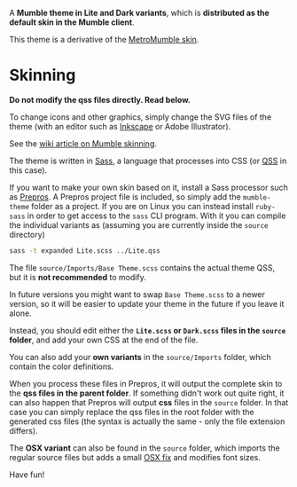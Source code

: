 A **Mumble theme in Lite and Dark variants**, which is **distributed as the default skin in the Mumble client**.

This theme is a derivative of the [MetroMumble skin](https://github.com/xPoke/MetroMumble).

# Skinning

**Do not modify the qss files directly. Read below.**

To change icons and other graphics, simply change the SVG files of the theme (with an editor such as [Inkscape](https://inkscape.org/en/) or Adobe Illustrator).

See the [wiki article on Mumble skinning](https://wiki.mumble.info/wiki/Skinning).

The theme is written in [Sass](https://en.wikipedia.org/wiki/Sass_%28stylesheet_language%29), a language that processes into CSS (or [QSS](http://doc.qt.io/qt-4.8/stylesheet.html) in this case).

If you want to make your own skin based on it, install a Sass processor such as [Prepros](http://alphapixels.com/prepros/). A Prepros project file is included, so simply add the `mumble-theme` folder as a project.
If you are on Linux you can instead install `ruby-sass` in order to get access to the `sass` CLI program. With it you can compile the individual variants as (assuming you are currently inside the `source` directory)
```bash
sass -t expanded Lite.scss ../Lite.qss
```

The file `source/Imports/Base Theme.scss` contains the actual theme QSS, but it is **not recommended** to modify.

In future versions you might want to swap `Base Theme.scss` to a newer version, so it will be easier to update your theme in the future if you leave it alone. 

Instead, you should edit either the **`Lite.scss` or `Dark.scss` files in the `source` folder**, and add your own CSS at the end of the file.

You can also add your **own variants** in the `source/Imports` folder, which contain the color definitions.

When you process these files in Prepros, it will output the complete skin to the **qss files in the parent folder**. If something didn't work out
quite right, it can also happen that Prepros will output **css** files in the `source` folder. In that case you can simply replace the qss files in
the root folder with the generated css files (the syntax is actually the same - only the file extension differs).

The **OSX variant** can also be found in the `source` folder, which imports the regular source files but adds a small [OSX fix](https://github.com/xPoke/MetroMumble/issues/4) and modifies font sizes.

Have fun!
